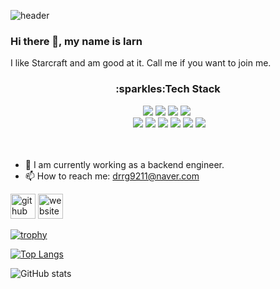 ![header](https://capsule-render.vercel.app/api?type=waving&color=gradient&height=300&section=header&text=Hi~%20There%20I`m%20larn&fontSize=45)
### Hi there 👋, my name is larn
I like Starcraft and am good at it. Call me if you want to join me.

<div align=center>
  <div align=center> <h3>:sparkles:Tech Stack</h3> </div>
<img src="https://img.shields.io/badge/Java-007396?style=flat&logo=Java&logoColor=white"/></a>&nbsp<img src="https://img.shields.io/badge/JavaScript-F7DF1E?style=flat&logo=JavaScript&logoColor=white"/></a>&nbsp<img src="https://img.shields.io/badge/SpringBoot-6DB33F?style=flat&logo=SpringBoot&logoColor=black"/></a>&nbsp<img src="https://img.shields.io/badge/Spring-6DB33F?style=flat&logo=Spring&logoColor=black"/></a>&nbsp<br></a>&nbsp<img src="https://img.shields.io/badge/Oracle-F80000?style=flat&logo=Oracle&logoColor=black"/></a>&nbsp<img src="https://img.shields.io/badge/jQuery-0769AD?style=flat&logo=jQuery&logoColor=white"/></a>&nbsp<img src="https://img.shields.io/badge/Linux-FCC624?style=flat&logo=Linux&logoColor=black"/></a>&nbsp<img src="https://img.shields.io/badge/ApacheTomcat-F8DC75?style=flat&logo=ApacheTomcat&logoColor=black"/></a>&nbsp<img src="https://img.shields.io/badge/Bootstrap-7952B3?style=flat&logo=Bootstrap&logoColor=black"/></a>&nbsp<img src="https://img.shields.io/badge/HTML5-E34F26?style=flat&logo=HTML5&logoColor=black"/></a>
<br><br><br>
</div>


- 🔭 I am currently working as a backend engineer. 
- 📫 How to reach me: drrg9211@naver.com 


[<img src='https://cdn.jsdelivr.net/npm/simple-icons@3.0.1/icons/github.svg' alt='github' height='40'>](https://github.com/asd9211)  [<img src='https://cdn.jsdelivr.net/npm/simple-icons@3.0.1/icons/icloud.svg' alt='website' height='40'>](https://foot-develop.tistory.com/)  

[![trophy](https://github-profile-trophy.vercel.app/?username=asd9211)](https://github.com/ryo-ma/github-profile-trophy)

[![Top Langs](https://github-readme-stats.vercel.app/api/top-langs/?username=asd9211)](https://github.com/anuraghazra/github-readme-stats)

![GitHub stats](https://github-readme-stats.vercel.app/api?username=asd9211&show_icons=true)  
